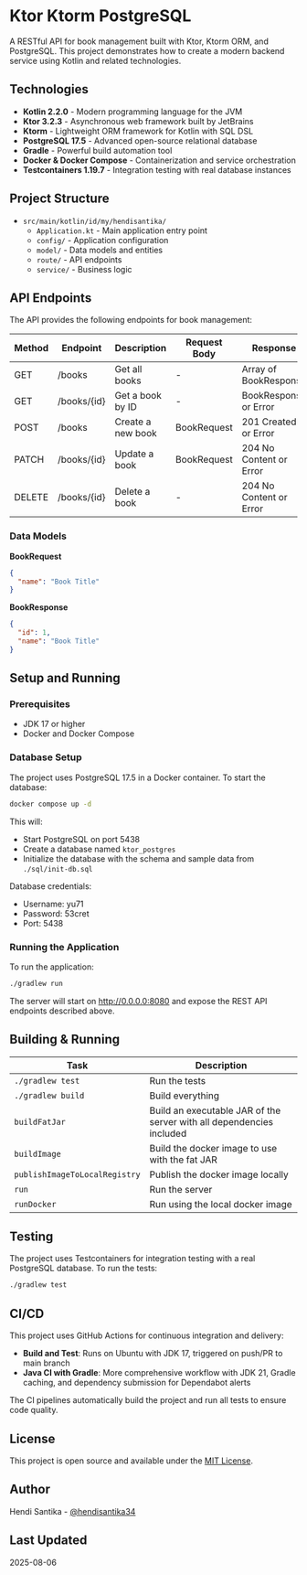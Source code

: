# Ktor Ktorm PostgreSQL

A RESTful API for book management built with Ktor, Ktorm ORM, and PostgreSQL. This project demonstrates how to create a
modern backend service using Kotlin and related technologies.

## Technologies

- **Kotlin 2.2.0** - Modern programming language for the JVM
- **Ktor 3.2.3** - Asynchronous web framework built by JetBrains
- **Ktorm** - Lightweight ORM framework for Kotlin with SQL DSL
- **PostgreSQL 17.5** - Advanced open-source relational database
- **Gradle** - Powerful build automation tool
- **Docker & Docker Compose** - Containerization and service orchestration
- **Testcontainers 1.19.7** - Integration testing with real database instances

## Project Structure

- `src/main/kotlin/id/my/hendisantika/`
    - `Application.kt` - Main application entry point
    - `config/` - Application configuration
    - `model/` - Data models and entities
    - `route/` - API endpoints
    - `service/` - Business logic

## API Endpoints

The API provides the following endpoints for book management:

| Method | Endpoint    | Description       | Request Body | Response                |
|--------|-------------|-------------------|--------------|-------------------------|
| GET    | /books      | Get all books     | -            | Array of BookResponse   |
| GET    | /books/{id} | Get a book by ID  | -            | BookResponse or Error   |
| POST   | /books      | Create a new book | BookRequest  | 201 Created or Error    |
| PATCH  | /books/{id} | Update a book     | BookRequest  | 204 No Content or Error |
| DELETE | /books/{id} | Delete a book     | -            | 204 No Content or Error |

### Data Models

**BookRequest**

```json
{
  "name": "Book Title"
}
```

**BookResponse**

```json
{
  "id": 1,
  "name": "Book Title"
}
```

## Setup and Running

### Prerequisites

- JDK 17 or higher
- Docker and Docker Compose

### Database Setup

The project uses PostgreSQL 17.5 in a Docker container. To start the database:

```bash
docker compose up -d
```

This will:

- Start PostgreSQL on port 5438
- Create a database named `ktor_postgres`
- Initialize the database with the schema and sample data from `./sql/init-db.sql`

Database credentials:

- Username: yu71
- Password: 53cret
- Port: 5438

### Running the Application

To run the application:

```bash
./gradlew run
```

The server will start on http://0.0.0.0:8080 and expose the REST API endpoints described above.

## Building & Running

| Task                          | Description                                                          |
|-------------------------------|----------------------------------------------------------------------|
| `./gradlew test`              | Run the tests                                                        |
| `./gradlew build`             | Build everything                                                     |
| `buildFatJar`                 | Build an executable JAR of the server with all dependencies included |
| `buildImage`                  | Build the docker image to use with the fat JAR                       |
| `publishImageToLocalRegistry` | Publish the docker image locally                                     |
| `run`                         | Run the server                                                       |
| `runDocker`                   | Run using the local docker image                                     |

## Testing

The project uses Testcontainers for integration testing with a real PostgreSQL database. To run the tests:

```bash
./gradlew test
```

## CI/CD

This project uses GitHub Actions for continuous integration and delivery:

- **Build and Test**: Runs on Ubuntu with JDK 17, triggered on push/PR to main branch
- **Java CI with Gradle**: More comprehensive workflow with JDK 21, Gradle caching, and dependency submission for
  Dependabot alerts

The CI pipelines automatically build the project and run all tests to ensure code quality.

## License

This project is open source and available under the [MIT License](LICENSE).

## Author

Hendi Santika - [@hendisantika34](https://github.com/hendisantika)

## Last Updated

2025-08-06